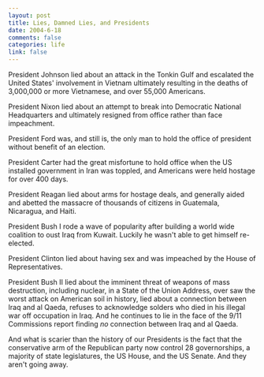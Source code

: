 ```yaml
--- 
layout: post
title: Lies, Damned Lies, and Presidents
date: 2004-6-18
comments: false
categories: life
link: false
---
```

President Johnson lied about an attack in the Tonkin Gulf and escalated the United States' involvement in Vietnam ultimately resulting in the deaths of 3,000,000 or more Vietnamese, and over 55,000 Americans.

President Nixon lied about an attempt to break into Democratic National Headquarters and ultimately resigned from office rather than face impeachment.

President Ford was, and still is, the only man to hold the office of president without benefit of an election.

President Carter had the great misfortune to hold office when the US installed government in Iran was toppled, and Americans were held hostage for over 400 days.

President Reagan lied about arms for hostage deals, and generally aided and abetted the massacre of thousands of citizens in Guatemala, Nicaragua, and Haiti.

President Bush I rode a wave of popularity after building a world wide coalition to oust Iraq from Kuwait. Luckily he wasn't able to get himself re-elected.

President Clinton lied about having sex and was impeached by the House of Representatives.

President Bush II lied about the imminent threat of weapons of mass destruction, including nuclear, in a State of the Union Address, over saw the worst attack on American soil in history, lied about a connection between Iraq and al Qaeda, refuses to acknowledge solders who died in his illegal war off occupation in Iraq. And he continues to lie in the face of the 9/11 Commissions report finding <em>no</em> connection between Iraq and al Qaeda.

And what is scarier than the history of our Presidents is the fact that the conservative arm of the Republican party now control 28 governorships, a majority of state legislatures, the US House, and the US Senate. And they aren't going away.

